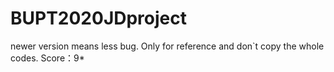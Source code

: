 # BUPT2020JDproject
newer version means less bug.
Only for reference and don`t copy the whole codes.
Score：9*
